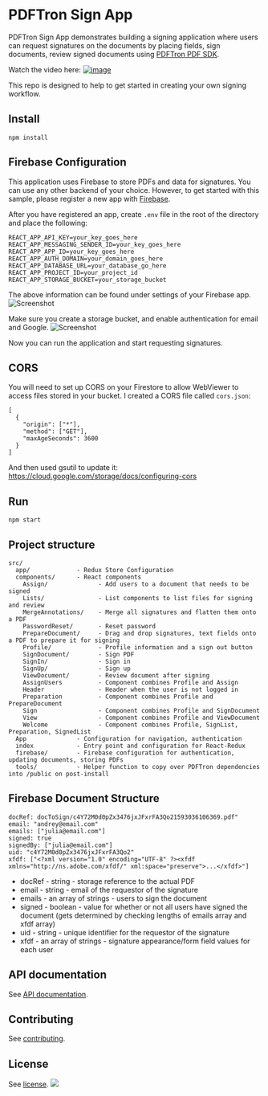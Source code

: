# PDFTron Sign App

PDFTron Sign App demonstrates building a signing application where users can request signatures on the documents by placing fields, sign documents, review signed documents using [PDFTron PDF SDK](https://www.pdftron.com).

Watch the video here:
[![image](https://img.youtube.com/vi/tSpYY8IenJw/maxresdefault.jpg)](https://youtu.be/tSpYY8IenJw)

This repo is designed to help to get started in creating your own signing workflow.

## Install

```
npm install
```

## Firebase Configuration

This application uses Firebase to store PDFs and data for signatures. You can use any other backend of your choice. 
However, to get started with this sample, please register a new app with [Firebase](https://firebase.google.com/).

After you have registered an app, create `.env` file in the root of the directory and place the following:

```
REACT_APP_API_KEY=your_key_goes_here
REACT_APP_MESSAGING_SENDER_ID=your_key_goes_here
REACT_APP_APP_ID=your_key_goes_here
REACT_APP_AUTH_DOMAIN=your_domain_goes_here
REACT_APP_DATABASE_URL=your_database_go_here
REACT_APP_PROJECT_ID=your_project_id
REACT_APP_STORAGE_BUCKET=your_storage_bucket
```
The above information can be found under settings of your Firebase app.
![Screenshot](https://github.com/PDFTron/pdftron-sign-app/blob/master/firebase.png)

Make sure you create a storage bucket, and enable authentication for email and Google.
![Screenshot](https://github.com/PDFTron/pdftron-sign-app/blob/master/firebase_authentication.png)

Now you can run the application and start requesting signatures.

## CORS

You will need to set up CORS on your Firestore to allow WebViewer to access files stored in your bucket. I created a CORS file called `cors.json`: 

```
[
  {
    "origin": ["*"],
    "method": ["GET"],
    "maxAgeSeconds": 3600
  }
]
```

And then used gsutil to update it:
https://cloud.google.com/storage/docs/configuring-cors

## Run

```
npm start
```

## Project structure

```
src/
  app/             - Redux Store Configuration
  components/      - React components
    Assign/              - Add users to a document that needs to be signed 
    Lists/               - List components to list files for signing and review
    MergeAnnotations/    - Merge all signatures and flatten them onto a PDF 
    PasswordReset/       - Reset password
    PrepareDocument/     - Drag and drop signatures, text fields onto a PDF to prepare it for signing
    Profile/             - Profile information and a sign out button
    SignDocument/        - Sign PDF
    SignIn/              - Sign in
    SignUp/              - Sign up
    ViewDocument/        - Review document after signing
    AssignUsers          - Component combines Profile and Assign
    Header               - Header when the user is not logged in
    Preparation          - Component combines Profile and PrepareDocument
    Sign                 - Component combines Profile and SignDocument
    View                 - Component combines Profile and ViewDocument
    Welcome              - Component combines Profile, SignList, Preparation, SignedList
  App              - Configuration for navigation, authentication
  index            - Entry point and configuration for React-Redux
  firebase/        - Firebase configuration for authentication, updating documents, storing PDFs
  tools/           - Helper function to copy over PDFTron dependencies into /public on post-install
```

## Firebase Document Structure

```
docRef: docToSign/c4Y72M0d0pZx3476jxJFxrFA3Qo21593036106369.pdf"
email: "andrey@email.com"
emails: ["julia@email.com"]
signed: true
signedBy: ["julia@email.com"]
uid: "c4Y72M0d0pZx3476jxJFxrFA3Qo2"
xfdf: ["<?xml version="1.0" encoding="UTF-8" ?><xfdf xmlns="http://ns.adobe.com/xfdf/" xml:space="preserve">...</xfdf>"]
 ```
 
- docRef - string - storage reference to the actual PDF
- email - string - email of the requestor of the signature
- emails - an array of strings - users to sign the document
- signed - boolean - value for whether or not all users have signed the document (gets determined by checking lengths of emails array and xfdf array)
- uid - string - unique identifier for the requestor of the signature
- xfdf - an array of strings - signature appearance/form field values for each user

## API documentation

See [API documentation](https://www.pdftron.com/documentation/web/guides/ui/apis).

## Contributing

See [contributing](./CONTRIBUTING.md).

## License

See [license](./LICENSE).
![](https://onepixel.pdftron.com/webviewer-ui)
